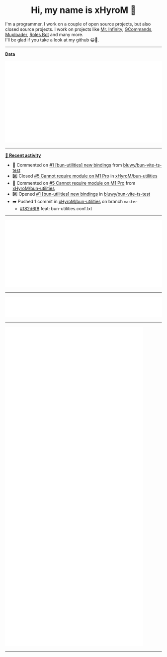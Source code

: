 <p align="center">
    <!-- <img src="https://avatars.githubusercontent.com/u/56601352" width="192" alt="hyro's pfp" /> -->
    <h1 align="center">Hi, my name is xHyroM 👋</h1>
</p>

I'm a programmer. I work on a couple of open source projects, but also closed source projects. I work on projects like [Mr. Infinity](https://discord.com/oauth2/authorize?client_id=720321585625694239&scope=bot%20applications.commands&permissions=8&redirect_uri=https://blobs.gq/imanager&prompt=consent&response_type=code), [GCommands](https://github.com/Garlic-Team/GCommands), [Muploader](https://github.com/xHyroM/Muploder), [Roles Bot](https://github.com/xHyroM/roles-bot) and many more.  
I'll be glad if you take a look at my github 😀👀.

___
**Data**

<img src="https://github.com/xHyroM/xHyroM/blob/master/.cache/base.svg">

___

**[📰 Recent activity](https://github.com/xHyroM)**
* 💬 Commented on [#1 [bun-utilities] new bindings](https://github.com/bluwy/bun-vite-ts-test/issues/1) from [bluwy/bun-vite-ts-test](https://github.com/bluwy/bun-vite-ts-test)
* #️⃣ Closed [#5 Cannot require module on M1 Pro](https://github.com/xHyroM/bun-utilities/issues/5) in [xHyroM/bun-utilities](https://github.com/xHyroM/bun-utilities)
* 💬 Commented on [#5 Cannot require module on M1 Pro](https://github.com/xHyroM/bun-utilities/issues/5) from [xHyroM/bun-utilities](https://github.com/xHyroM/bun-utilities)
* #️⃣ Opened [#1 [bun-utilities] new bindings](https://github.com/bluwy/bun-vite-ts-test/issues/1) in [bluwy/bun-vite-ts-test](https://github.com/bluwy/bun-vite-ts-test)
* ➡️ Pushed 1 commit in [xHyroM/bun-utilities](https://github.com/xHyroM/bun-utilities) on branch `master`
  * [#f82d6f8](https://github.com/xHyroM/bun-utilities/commit/f82d6f8) feat: bun-utilities.conf.txt


___

<img src="https://github.com/xHyroM/xHyroM/blob/master/.cache/isocalendar.svg">

___

<img src="https://github.com/xHyroM/xHyroM/blob/master/.cache/languages.svg">

___

<img src="https://github.com/xHyroM/xHyroM/blob/master/.cache/achievements.svg">

___
